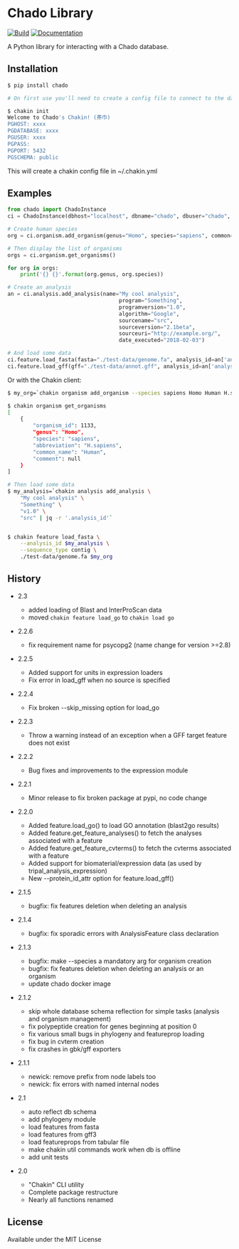 # Chado Library

[![Build](https://travis-ci.org/galaxy-genome-annotation/python-chado.svg?branch=master)](https://travis-ci.org/galaxy-genome-annotation/python-chado)
[![Documentation](https://readthedocs.org/projects/python-chado/badge/?version=latest)](http://python-chado.readthedocs.io/en/latest/?badge=latest)

A Python library for interacting with a Chado database.

## Installation

```bash
$ pip install chado

# On first use you'll need to create a config file to connect to the database, just run:

$ chakin init
Welcome to Chado's Chakin! (茶巾)
PGHOST: xxxx
PGDATABASE: xxxx
PGUSER: xxxx
PGPASS:
PGPORT: 5432
PGSCHEMA: public
```

This will create a chakin config file in ~/.chakin.yml

## Examples

```python
from chado import ChadoInstance
ci = ChadoInstance(dbhost="localhost", dbname="chado", dbuser="chado", dbpass="chado", dbschema="public", dbport=5432)

# Create human species
org = ci.organism.add_organism(genus="Homo", species="sapiens", common="Human", abbr="H.sapiens")

# Then display the list of organisms
orgs = ci.organism.get_organisms()

for org in orgs:
    print('{} {}'.format(org.genus, org.species))

# Create an analysis
an = ci.analysis.add_analysis(name="My cool analysis",
                                   program="Something",
                                   programversion="1.0",
                                   algorithm="Google",
                                   sourcename="src",
                                   sourceversion="2.1beta",
                                   sourceuri="http://example.org/",
                                   date_executed="2018-02-03")

# And load some data
ci.feature.load_fasta(fasta="./test-data/genome.fa", analysis_id=an['analysis_id'], organism_id=orgs[0]['organism_id'])
ci.feature.load_gff(gff="./test-data/annot.gff", analysis_id=an['analysis_id'], organism_id=orgs[0]['organism_id'])
```

Or with the Chakin client:

```bash
$ my_org=`chakin organism add_organism --species sapiens Homo Human H.sapiens  | jq -r '.organism_id'`

$ chakin organism get_organisms
[
    {
        "organism_id": 1133,
        "genus": "Homo",
        "species": "sapiens",
        "abbreviation": "H.sapiens",
        "common_name": "Human",
        "comment": null
    }
]

# Then load some data
$ my_analysis=`chakin analysis add_analysis \
    "My cool analysis" \
    "Something" \
    "v1.0" \
    "src" | jq -r '.analysis_id'`


$ chakin feature load_fasta \
    --analysis_id $my_analysis \
    --sequence_type contig \
    ./test-data/genome.fa $my_org
```

## History

- 2.3
    - added loading of Blast and InterProScan data
    - moved `chakin feature load_go` to `chakin load go`

- 2.2.6
    - fix requirement name for psycopg2 (name change for version >=2.8)

- 2.2.5
    - Added support for units in expression loaders
    - Fix error in load_gff when no source is specified

- 2.2.4
    - Fix broken --skip_missing option for load_go

- 2.2.3
    - Throw a warning instead of an exception when a GFF target feature does not exist

- 2.2.2
    - Bug fixes and improvements to the expression module

- 2.2.1
    - Minor release to fix broken package at pypi, no code change

- 2.2.0
    - Added feature.load_go() to load GO annotation (blast2go results)
    - Added feature.get_feature_analyses() to fetch the analyses associated with a feature
    - Added feature.get_feature_cvterms() to fetch the cvterms associated with a feature
    - Added support for biomaterial/expression data (as used by tripal_analysis_expression)
    - New --protein_id_attr option for feature.load_gff()

- 2.1.5
    - bugfix: fix features deletion when deleting an analysis

- 2.1.4
    - bugfix: fix sporadic errors with AnalysisFeature class declaration

- 2.1.3
    - bugfix: make --species a mandatory arg for organism creation
    - bugfix: fix features deletion when deleting an analysis or an organism
    - update chado docker image

- 2.1.2
    - skip whole database schema reflection for simple tasks (analysis and organism management)
    - fix polypeptide creation for genes beginning at position 0
    - fix various small bugs in phylogeny and featureprop loading
    - fix bug in cvterm creation
    - fix crashes in gbk/gff exporters

- 2.1.1
    - newick: remove prefix from node labels too
    - newick: fix errors with named internal nodes

- 2.1
    - auto reflect db schema
    - add phylogeny module
    - load features from fasta
    - load features from gff3
    - load featureprops from tabular file
    - make chakin util commands work when db is offline
    - add unit tests

- 2.0
    - "Chakin" CLI utility
    - Complete package restructure
    - Nearly all functions renamed

## License

Available under the MIT License
